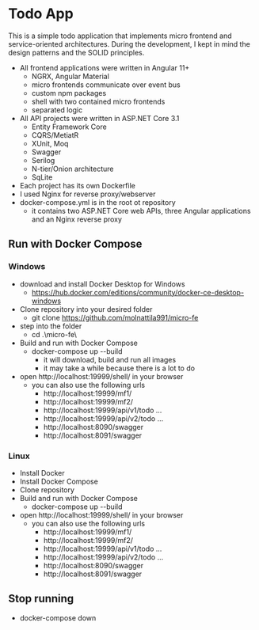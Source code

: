 # Todo App
This is a simple todo application that implements micro frontend and service-oriented architectures. During the development, I kept in mind the design patterns and the SOLID principles.
- All frontend applications were written in Angular 11+
    - NGRX, Angular Material
    - micro frontends communicate over event bus
    - custom npm packages
    - shell with two contained micro frontends
    - separated logic
- All API projects were written in ASP.NET Core 3.1
    - Entity Framework Core
    - CQRS/MetiatR
    - XUnit, Moq
    - Swagger
    - Serilog
    - N-tier/Onion architecture
    - SqLite
- Each project has its own Dockerfile
- I used Nginx for reverse proxy/webserver
- docker-compose.yml is in the root ot repository
    - it contains two ASP.NET Core web APIs, three Angular applications and an Nginx reverse proxy

## Run with Docker Compose
### Windows
- download and install Docker Desktop for Windows 
    - https://hub.docker.com/editions/community/docker-ce-desktop-windows
- Clone repository into your desired folder
    - git clone https://github.com/molnattila991/micro-fe 
- step into the folder
    - cd .\micro-fe\
- Build and run with Docker Compose
    - docker-compose up --build
        - it will download, build and run all images
        - it may take a while because there is a lot to do
- open http://localhost:19999/shell/ in your browser
    - you can also use the following urls
        - http://localhost:19999/mf1/
        - http://localhost:19999/mf2/
        - http://localhost:19999/api/v1/todo ...
        - http://localhost:19999/api/v2/todo ...
        - http://localhost:8090/swagger
        - http://localhost:8091/swagger
### Linux
- Install Docker
- Install Docker Compose
- Clone repository
- Build and run with Docker Compose
    - docker-compose up --build
- open http://localhost:19999/shell/ in your browser
    - you can also use the following urls
        - http://localhost:19999/mf1/
        - http://localhost:19999/mf2/
        - http://localhost:19999/api/v1/todo ...
        - http://localhost:19999/api/v2/todo ...
        - http://localhost:8090/swagger
        - http://localhost:8091/swagger

## Stop running
- docker-compose down
